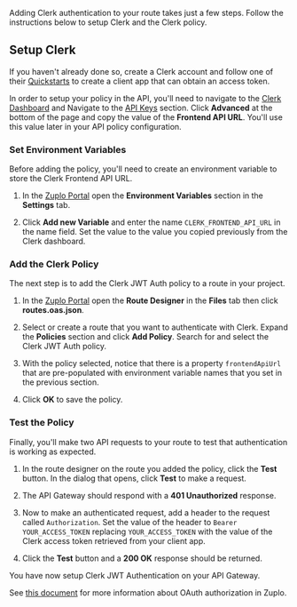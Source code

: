 Adding Clerk authentication to your route takes just a few steps. Follow the
instructions below to setup Clerk and the Clerk policy.

## Setup Clerk

If you haven't already done so, create a Clerk account and follow one of their
[Quickstarts](https://clerk.com/docs/quickstarts/overview) to create a client
app that can obtain an access token.

In order to setup your policy in the API, you'll need to navigate to the
[Clerk Dashboard](https://dashboard.clerk.com/) and Navigate to the
[API Keys](https://dashboard.clerk.com/last-active?path=api-keys) section. Click
**Advanced** at the bottom of the page and copy the value of the **Frontend API
URL**. You'll use this value later in your API policy configuration.

### Set Environment Variables

Before adding the policy, you'll need to create an environment variable to store
the Clerk Frontend API URL.

1. In the [Zuplo Portal](https://portal.zuplo.com) open the **Environment
   Variables** section in the <SettingsTabIcon /> **Settings** tab.

2. Click **Add new Variable** and enter the name `CLERK_FRONTEND_API_URL` in the
   name field. Set the value to the value you copied previously from the Clerk
   dashboard.

### Add the Clerk Policy

The next step is to add the Clerk JWT Auth policy to a route in your project.

1. In the [Zuplo Portal](https://portal.zuplo.com) open the **Route Designer**
   in the <CodeEditorTabIcon /> **Files** tab then click **routes.oas.json**.

2. Select or create a route that you want to authenticate with Clerk. Expand the
   **Policies** section and click **Add Policy**. Search for and select the
   Clerk JWT Auth policy.

   <Screenshot src="https://cdn.zuplo.com/assets/c4bab517-1e42-4f68-83ce-b0ee4adca713.png" />

3. With the policy selected, notice that there is a property `frontendApiUrl`
   that are pre-populated with environment variable names that you set in the
   previous section.

  <Screenshot src="https://cdn.zuplo.com/assets/85d90802-d919-47c6-b944-c6ec3574a714.png" size="md" />
 
4. Click **OK** to save the policy.

### Test the Policy

Finally, you'll make two API requests to your route to test that authentication
is working as expected.

1. In the route designer on the route you added the policy, click the **Test**
   button. In the dialog that opens, click **Test** to make a request.

2. The API Gateway should respond with a **401 Unauthorized** response.

  <Screenshot src="https://cdn.zuplo.com/assets/626e10a2-2350-439a-9081-1ccf1fe90cad.png" size="md" />

3. Now to make an authenticated request, add a header to the request called
   `Authorization`. Set the value of the header to `Bearer YOUR_ACCESS_TOKEN`
   replacing `YOUR_ACCESS_TOKEN` with the value of the Clerk access token
   retrieved from your client app.

  <Screenshot src="https://cdn.zuplo.com/assets/1486821b-cade-4041-b05b-80d3366327a5.png" size="lg" />

4. Click the **Test** button and a **200 OK** response should be returned.

  <Screenshot src="https://cdn.zuplo.com/assets/8182f932-8db6-4456-842f-f65158b174c0.png" size="md" />

You have now setup Clerk JWT Authentication on your API Gateway.

See [this document](/docs/articles/oauth-authentication) for more information
about OAuth authorization in Zuplo.
